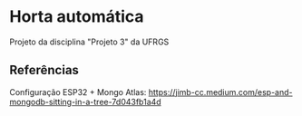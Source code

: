 # Horta automática

Projeto da disciplina "Projeto 3" da UFRGS


## Referências

Configuração ESP32 + Mongo Atlas:
https://jimb-cc.medium.com/esp-and-mongodb-sitting-in-a-tree-7d043fb1a4d

